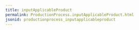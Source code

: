 ```yaml
---
title: inputApplicableProduct
permalink: ProductionProcess.inputApplicableProduct.html
jsonid: productionprocess_inputapplicableproduct
---
```

